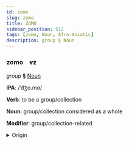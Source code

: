 ```yaml
---
id: zomo
slug: zomo
title: ZOMO
sidebar_position: 512
tags: [zomo, Noun, Afro-Asiatic]
description: group § Noun
---
```


### zomo&emsp;<span kind="abugida">ⱴƶ</span>

*group* **§** [Noun](../../tags/Noun)

**IPA**: /ˈd͡ʒɑ.mɑ/

**Verb**: to be a group/collection

**Noun**: group/collection considered as a whole

**Modifier**: group/collection-related

<details>
    <summary>Origin</summary>
    Arabic جَمَاعَة⁩ jamāʕa /d͡ʒa.maː.ʕa/<br/>
    <em>Afro-Asiatic Language Family</em>
</details>